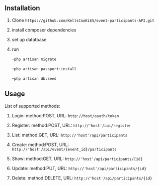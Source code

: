 ## Installation
1. Clone `https://github.com/KellsCooKiES/event-participants-API.git`
2. install composer dependencies
3. set up datatbase
4. run

     -`php artisan migrate`
     
     -`php artisan passport:install`
     
     -`php artisan db:seed`



## Usage
List of supported methods:
   1. Login: method:POST, URL: `http://host/oauth/token`
    
   2. Register: method:POST, URL: `http://'host'/api/register`
     
   3. List: method:GET, URL: `http://'host'/api/participants`
    
   4. Create: method:POST, URL: `http://'host'/api/event/{event_id}/participants`
    
   5. Show: method:GET, URL: `http://'host'/api/participants/{id}`
 
   6. Update: method:PUT, URL: `http://'host'/api/participants/{id}`
     
   7. Delete: method:DELETE, URL: `http://'host'/api/participants/{id}`




